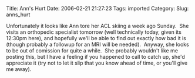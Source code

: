 Title: Ann's Hurt
Date: 2006-02-21 21:27:23
Tags: imported
Category: 
Slug: anns_hurt

Unfortunately it looks like Ann tore her ACL skiing a week ago Sunday.  She visits an orthopedic specialist tomorrow (well technically today, given its 12:30pm here), and hopefully we'll be able to find out exactly how bad it is (though probably a followup for an MRI will be needed).  Anyway, she looks to be out of comission for quite a while.  She probably wouldn't like me posting this, but I have a feeling if you happened to call to catch up, she'd appreciate it (try not to let it slip that you know ahead of time, or you'll give me away).
